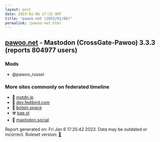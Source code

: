 ```yaml
---
layout: post
date: 2023-01-06 17:25 GMT
title: "pawoo.net (2023/01/06)"
permalink: /pawoo-net.html
---
```



## [pawoo.net](https://pawoo.net) - Mastodon (CrossGate-Pawoo) 3.3.3 (reports 804977 users)

### Mods
 * @pawoo_russel

### More sites commonly on federated timeline

* 🐘 [mstdn.jp](/mstdn-jp.html)
* 🐘 [dev.fedibird.com](/dev-fedibird-com.html)
* 🐘 [botsin.space](/botsin-space.html)
* ☢️ [bae.st](/bae-st.html)
* 🐘 [mastodon.social](/mastodon-social.html)

Report generated on: Fri Jan  6 17:25:42 2023. Data may be outdated or incorrect.
Ruleset version: [🏀](/version-basketball)
